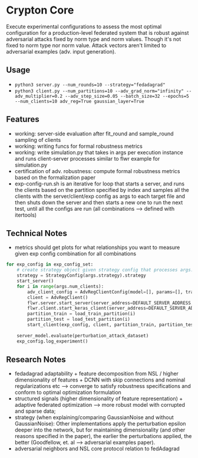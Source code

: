 # Crypton Core
Execute experimental configurations to assess the most optimal configuration for a production-level federated system that is robust against adversarial attacks fixed by norm type and norm values. Though it's not fixed to norm type nor norm value. Attack vectors aren't limited to adversarial examples (adv. input generation).

## Usage
- `python3 server.py --num_rounds=10 --strategy="fedadagrad"` 
- `python3 client.py --num_partitions=10 --adv_grad_norm="infinity" --adv_multiplier=0.2 --adv_step_size=0.05 --batch_size=32 --epochs=5 --num_clients=10 adv_reg=True gaussian_layer=True`

## Features
- working: server-side evaluation after fit_round and sample_round sampling of clients
- working: writing funcs for formal robustness metrics
- working: write simulation.py that takes in args per execution instance and runs client-server processes similar to flwr example for simulation.py
- certification of adv. robustness: compute formal robustness metrics based on the formalization paper
- exp-config-run.sh is an iterative for loop that starts a server, and runs the clients based on the partition specified by index and samples all the clients with the server/client/exp config as args to each target file and then shuts down the server and then starts a new one to run the next test, until all the configs are run (all combinations --> defined with itertools)

## Technical Notes
- metrics should get plots for what relationships you want to measure given exp config combination for all combinations

```python
for exp_config in exp_config_set:
    # create strategy object given strategy config that processes args.strategy 
    strategy = StrategyConfig(args.strategy).strategy
    start_server()
    for i in range(args.num_clients):
        adv_client_config = AdvRegClientConfig(model=[], params=[], train_dataset=[], test_dataset=[], validation_steps=[])
        client = AdvRegClient()
        flwr.server.start_server(server_address=DEFAULT_SERVER_ADDRESS, strategy=strategy)
        flwr.client.start_keras_client(server_address=DEFAULT_SERVER_ADDRESS, client=client)
        partition_train = load_train_partition(i)
        partition_test = load_test_partition(i)
        start_client(exp_config, client, partition_train, partition_test)
        
    server_model.evaluate(perturbation_attack_dataset)
    exp_config.log_experiment()


```

## Research Notes
- fedadagrad adaptability + feature decomposition from NSL / higher dimensionality of features + DCNN with skip connections and nominal regularizations etc --> converge to satisfy robustness specifications and conform to optimal optimization formulation
- structured signals (higher dimensionality of feature representation) + adaptive federated optimization --> more robust model with corrupted and sparse data;
- strategy (when explaining/comparing GaussianNoise and without GaussianNoise): Other implementations apply the perturbation epsilon deeper into the network, but for maintaining dimensionality (and other reasons specified in the paper), the earlier the perturbations applied, the better (Goodfellow, et. al --> adversarial examples paper).
- adversarial neighbors and NSL core protocol relation to fedAdagrad
